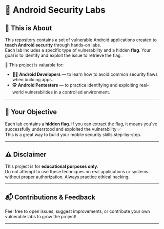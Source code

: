# 🔐 Android Security Labs

## 📖 This is About 

This repository contains a set of vulnerable Android applications created to **teach Android security** through hands-on labs.  
Each lab includes a specific type of vulnerability and a hidden **flag**. Your goal is to identify and exploit the issue to retrieve the flag.

🎯 This project is valuable for:
- 👨‍💻 **Android Developers** — to learn how to avoid common security flaws when building apps.
- 🕵️ **Android Pentesters** — to practice identifying and exploiting real-world vulnerabilities in a controlled environment.

---

## 🎯 Your Objective

Each lab contains a **hidden flag**. If you can extract the flag, it means you've successfully understood and exploited the vulnerability ✅  
This is a great way to build your mobile security skills step-by-step.

---

## ⚠️ Disclaimer

This project is for **educational purposes only**.  
Do not attempt to use these techniques on real applications or systems without proper authorization. Always practice ethical hacking.

---

## 📬 Contributions & Feedback

Feel free to open issues, suggest improvements, or contribute your own vulnerable labs to grow the project!

---
